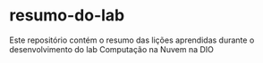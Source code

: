 # resumo-do-lab
Este repositório contém o resumo das lições aprendidas durante o desenvolvimento do lab Computação na Nuvem na DIO
